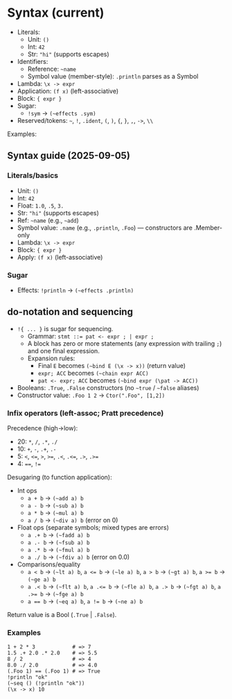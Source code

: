 # Syntax (current)

- Literals:
  - Unit: `()`
  - Int: `42`
  - Str: `"hi"` (supports escapes)
- Identifiers:
  - Reference: `~name`
  - Symbol value (member-style): `.println` parses as a Symbol
- Lambda: `\x -> expr`
- Application: `(f x)` (left-associative)
- Block: `{ expr }`
- Sugar:
  - `!sym` → `(~effects .sym)`
- Reserved/tokens: `~`, `!`, `.ident`, `(`, `)`, `{`, `}`, `,`, `->`, `\\`

Examples:
## Syntax guide (2025-09-05)

### Literals/basics

- Unit: `()`
- Int: `42`
- Float: `1.0`, `.5`, `3.`
- Str: `"hi"` (supports escapes)
- Ref: `~name` (e.g., `~add`)
- Symbol value: `.name` (e.g., `.println`, `.Foo`) — constructors are .Member-only
- Lambda: `\x -> expr`
- Block: `{ expr }`
- Apply: `(f x)` (left-associative)

### Sugar

- Effects: `!println` → `(~effects .println)`

## do-notation and sequencing

- `!{ ... }` is sugar for sequencing.
  - Grammar: `stmt ::= pat <- expr ; | expr ;`
  - A block has zero or more statements (any expression with trailing `;`) and one final expression.
  - Expansion rules:
    - Final `E` becomes `(~bind E (\x -> x))` (return value)
    - `expr; ACC` becomes `(~chain expr ACC)`
    - `pat <- expr; ACC` becomes `(~bind expr (\pat -> ACC))`
- Booleans: `.True`, `.False` constructors (no `~true` / `~false` aliases)
- Constructor value: `.Foo 1 2` → `Ctor(".Foo", [1,2])`

### Infix operators (left-assoc; Pratt precedence)

Precedence (high→low):
- 20: `*`, `/`, `.*`, `./`
- 10: `+`, `-`, `.+`, `.-`
- 5: `<`, `<=`, `>`, `>=`, `.<`, `.<=`, `.>`, `.>=`
- 4: `==`, `!=`

Desugaring (to function application):

- Int ops
  - `a + b` → `(~add a) b`
  - `a - b` → `(~sub a) b`
  - `a * b` → `(~mul a) b`
  - `a / b` → `(~div a) b` (error on 0)
- Float ops (separate symbols; mixed types are errors)
  - `a .+ b` → `(~fadd a) b`
  - `a .- b` → `(~fsub a) b`
  - `a .* b` → `(~fmul a) b`
  - `a ./ b` → `(~fdiv a) b` (error on 0.0)
- Comparisons/equality
  - `a < b`  → `(~lt a) b`, `a <= b` → `(~le a) b`, `a > b` → `(~gt a) b`, `a >= b` → `(~ge a) b`
  - `a .< b` → `(~flt a) b`, `a .<= b` → `(~fle a) b`, `a .> b` → `(~fgt a) b`, `a .>= b` → `(~fge a) b`
  - `a == b` → `(~eq a) b`, `a != b` → `(~ne a) b`

Return value is a Bool (`.True` | `.False`).

### Examples

```
1 + 2 * 3            # => 7
1.5 .+ 2.0 .* 2.0    # => 5.5
8 / 2                # => 4
8.0 ./ 2.0           # => 4.0
(.Foo 1) == (.Foo 1) # => True
!println "ok"
(~seq () (!println "ok"))
(\x -> x) 10
```
